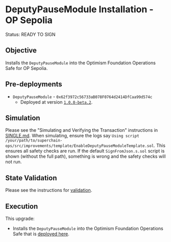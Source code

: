 # DeputyPauseModule Installation - OP Sepolia

Status: READY TO SIGN

## Objective

Installs the `DeputyPauseModule` into the Optimism Foundation Operations Safe for OP Sepolia.

## Pre-deployments

- `DeputyPauseModule` - `0x62f3972c56733aB078F0764d2414DfCaa99d574c`
  - Deployed at version [`1.0.0-beta.2`](https://github.com/ethereum-optimism/optimism/blob/cf7a37b6b9f46e259b4ecf5c709f465f63a5e0fd/packages/contracts-bedrock/src/safe/DeputyPauseModule.sol#L90).

## Simulation

Please see the "Simulating and Verifying the Transaction" instructions in [SINGLE.md](../../../SINGLE.md).
When simulating, ensure the logs say `Using script /your/path/to/superchain-ops/src/improvements/template/EnableDeputyPauseModuleTemplate.sol`.
This ensures all safety checks are run. If the default `SignFromJson.s.sol` script is shown (without the full path), something is wrong and the safety checks will not run.

## State Validation

Please see the instructions for [validation](./VALIDATION.md).

## Execution

This upgrade:

- Installs the `DeputyPauseModule` into the Optimism Foundation Operations Safe that is [deployed here](https://sepolia.etherscan.io/address/0x62f3972c56733aB078F0764d2414DfCaa99d574c#code).
